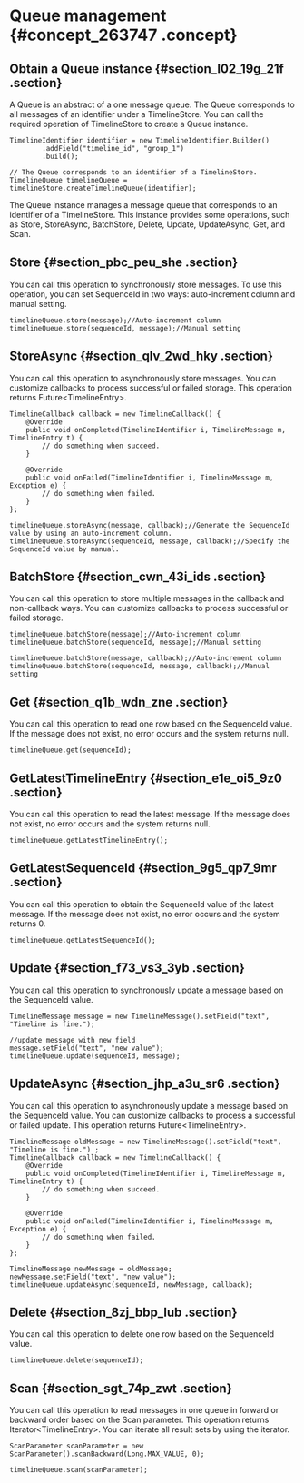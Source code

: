 # Queue management {#concept_263747 .concept}

## Obtain a Queue instance {#section_l02_19g_21f .section}

A Queue is an abstract of a one message queue. The Queue corresponds to all messages of an identifier under a TimelineStore. You can call the required operation of TimelineStore to create a Queue instance.

``` {#codeblock_pns_763_z1q}
TimelineIdentifier identifier = new TimelineIdentifier.Builder()
        .addField("timeline_id", "group_1")
        .build();

// The Queue corresponds to an identifier of a TimelineStore.
TimelineQueue timelineQueue = timelineStore.createTimelineQueue(identifier);
```

The Queue instance manages a message queue that corresponds to an identifier of a TimelineStore. This instance provides some operations, such as Store, StoreAsync, BatchStore, Delete, Update, UpdateAsync, Get, and Scan.

## Store {#section_pbc_peu_she .section}

You can call this operation to synchronously store messages. To use this operation, you can set SequenceId in two ways: auto-increment column and manual setting.

``` {#codeblock_j1p_dr0_bkw}
timelineQueue.store(message);//Auto-increment column
timelineQueue.store(sequenceId, message);//Manual setting
```

## StoreAsync {#section_qlv_2wd_hky .section}

You can call this operation to asynchronously store messages. You can customize callbacks to process successful or failed storage. This operation returns Future<TimelineEntry\>.

``` {#codeblock_x26_2y9_kf6}
TimelineCallback callback = new TimelineCallback() {
    @Override
    public void onCompleted(TimelineIdentifier i, TimelineMessage m, TimelineEntry t) {
        // do something when succeed.
    }

    @Override
    public void onFailed(TimelineIdentifier i, TimelineMessage m, Exception e) {
        // do something when failed.
    }
};

timelineQueue.storeAsync(message, callback);//Generate the SequenceId value by using an auto-increment column.
timelineQueue.storeAsync(sequenceId, message, callback);//Specify the SequenceId value by manual.
```

## BatchStore {#section_cwn_43i_ids .section}

You can call this operation to store multiple messages in the callback and non-callback ways. You can customize callbacks to process successful or failed storage.

``` {#codeblock_uph_bnw_55t}
timelineQueue.batchStore(message);//Auto-increment column
timelineQueue.batchStore(sequenceId, message);//Manual setting

timelineQueue.batchStore(message, callback);//Auto-increment column
timelineQueue.batchStore(sequenceId, message, callback);//Manual setting
```

## Get {#section_q1b_wdn_zne .section}

You can call this operation to read one row based on the SequenceId value. If the message does not exist, no error occurs and the system returns null.

``` {#codeblock_qtd_qst_veo}
timelineQueue.get(sequenceId);
```

## GetLatestTimelineEntry {#section_e1e_oi5_9z0 .section}

You can call this operation to read the latest message. If the message does not exist, no error occurs and the system returns null.

``` {#codeblock_v3h_c95_1mx}
timelineQueue.getLatestTimelineEntry();
```

## GetLatestSequenceId {#section_9g5_qp7_9mr .section}

You can call this operation to obtain the SequenceId value of the latest message. If the message does not exist, no error occurs and the system returns 0.

``` {#codeblock_xt4_vvu_dqq}
timelineQueue.getLatestSequenceId();
```

## Update {#section_f73_vs3_3yb .section}

You can call this operation to synchronously update a message based on the SequenceId value.

``` {#codeblock_3q5_4rw_2kx}
TimelineMessage message = new TimelineMessage().setField("text", "Timeline is fine.");

//update message with new field
message.setField("text", "new value");
timelineQueue.update(sequenceId, message);
```

## UpdateAsync {#section_jhp_a3u_sr6 .section}

You can call this operation to asynchronously update a message based on the SequenceId value. You can customize callbacks to process a successful or failed update. This operation returns Future<TimelineEntry\>.

``` {#codeblock_t1f_fo3_2jo}
TimelineMessage oldMessage = new TimelineMessage().setField("text", "Timeline is fine.") ;
TimelineCallback callback = new TimelineCallback() {
    @Override
    public void onCompleted(TimelineIdentifier i, TimelineMessage m, TimelineEntry t) {
        // do something when succeed.
    }

    @Override
    public void onFailed(TimelineIdentifier i, TimelineMessage m, Exception e) {
        // do something when failed.
    }
};

TimelineMessage newMessage = oldMessage;
newMessage.setField("text", "new value");
timelineQueue.updateAsync(sequenceId, newMessage, callback);
```

## Delete {#section_8zj_bbp_lub .section}

You can call this operation to delete one row based on the SequenceId value.

``` {#codeblock_nl4_r30_wnz}
timelineQueue.delete(sequenceId);
```

## Scan {#section_sgt_74p_zwt .section}

You can call this operation to read messages in one queue in forward or backward order based on the Scan parameter. This operation returns Iterator<TimelineEntry\>. You can iterate all result sets by using the iterator.

``` {#codeblock_qdh_ydo_3qb}
ScanParameter scanParameter = new ScanParameter().scanBackward(Long.MAX_VALUE, 0);

timelineQueue.scan(scanParameter);
```

